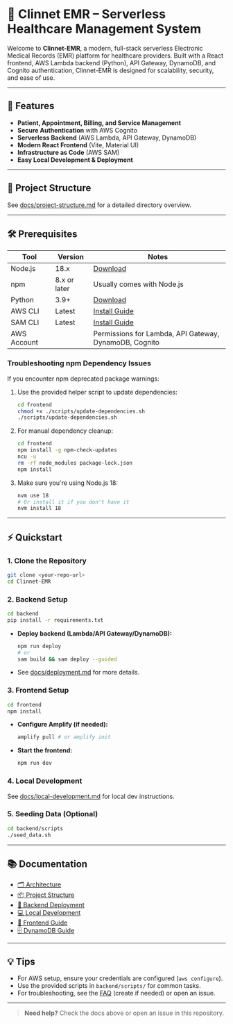 <!-- filepath: /Users/sengngor/Desktop/App/Clinnet-EMR/README.md -->

# 🏥 Clinnet EMR – Serverless Healthcare Management System

Welcome to **Clinnet-EMR**, a modern, full-stack serverless Electronic Medical Records (EMR) platform for healthcare providers. Built with a React frontend, AWS Lambda backend (Python), API Gateway, DynamoDB, and Cognito authentication, Clinnet-EMR is designed for scalability, security, and ease of use.

---

## 🚀 Features

- **Patient, Appointment, Billing, and Service Management**
- **Secure Authentication** with AWS Cognito
- **Serverless Backend** (AWS Lambda, API Gateway, DynamoDB)
- **Modern React Frontend** (Vite, Material UI)
- **Infrastructure as Code** (AWS SAM)
- **Easy Local Development & Deployment**

---

## 📁 Project Structure

See [docs/project-structure.md](./docs/project-structure.md) for a detailed directory overview.

---

## 🛠️ Prerequisites

| Tool        | Version      | Notes                                                                                                                |
| ----------- | ------------ | -------------------------------------------------------------------------------------------------------------------- |
| Node.js     | 18.x         | [Download](https://nodejs.org/)                                                                                      |
| npm         | 8.x or later | Usually comes with Node.js                                                                                           |
| Python      | 3.9+         | [Download](https://python.org/)                                                                                      |
| AWS CLI     | Latest       | [Install Guide](https://aws.amazon.com/cli/)                                                                         |
| SAM CLI     | Latest       | [Install Guide](https://docs.aws.amazon.com/serverless-application-model/latest/developerguide/install-sam-cli.html) |
| AWS Account |              | Permissions for Lambda, API Gateway, DynamoDB, Cognito                                                               |

### Troubleshooting npm Dependency Issues

If you encounter npm deprecated package warnings:

1. Use the provided helper script to update dependencies:

   ```bash
   cd frontend
   chmod +x ./scripts/update-dependencies.sh
   ./scripts/update-dependencies.sh
   ```

2. For manual dependency cleanup:

   ```bash
   cd frontend
   npm install -g npm-check-updates
   ncu -u
   rm -rf node_modules package-lock.json
   npm install
   ```

3. Make sure you're using Node.js 18:
   ```bash
   nvm use 18
   # Or install it if you don't have it
   nvm install 18
   ```

---

## ⚡ Quickstart

### 1. Clone the Repository

```bash
git clone <your-repo-url>
cd Clinnet-EMR
```

### 2. Backend Setup

```bash
cd backend
pip install -r requirements.txt
```

- **Deploy backend (Lambda/API Gateway/DynamoDB):**

  ```bash
  npm run deploy
  # or
  sam build && sam deploy --guided
  ```

- See [docs/deployment.md](./docs/deployment.md) for more details.

### 3. Frontend Setup

```bash
cd frontend
npm install
```

- **Configure Amplify (if needed):**

  ```bash
  amplify pull # or amplify init
  ```

- **Start the frontend:**

  ```bash
  npm run dev
  ```

### 4. Local Development

See [docs/local-development.md](./docs/local-development.md) for local dev instructions.

### 5. Seeding Data (Optional)

```bash
cd backend/scripts
./seed_data.sh
```

---

## 📚 Documentation

- [🗂️ Architecture](./docs/architecture.md)
- [📦 Project Structure](./docs/project-structure.md)
- [🚀 Backend Deployment](./docs/deployment.md)
- [💻 Local Development](./docs/local-development.md)
- [📝 Frontend Guide](./frontend/README.md)
- [🗄️ DynamoDB Guide](./frontend/docs/dynamodb-guide.md)

---

## 💡 Tips

- For AWS setup, ensure your credentials are configured (`aws configure`).
- Use the provided scripts in `backend/scripts/` for common tasks.
- For troubleshooting, see the [FAQ](./docs/faq.md) (create if needed) or open an issue.

---

> **Need help?** Check the docs above or open an issue in this repository.
